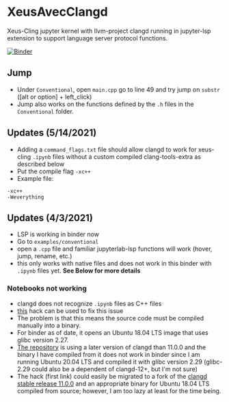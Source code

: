 # XeusAvecClangd
Xeus-Cling jupyter kernel with llvm-project clangd running in jupyter-lsp extension to support language server protocol functions.

[![Binder](https://mybinder.org/badge_logo.svg)](https://mybinder.org/v2/gh/Kapral67/XeusAvecClangd.git/HEAD?urlpath=lab)

## Jump
- Under `Conventional`, open `main.cpp` go to line 49 and try jump on `substr` ([alt or option] + left_click)
- Jump also works on the functions defined by the `.h` files in the `Conventional` folder.

## Updates (5/14/2021)
 - Adding a `command_flags.txt` file should allow clangd to work for xeus-cling `.ipynb` files without a custom compiled clang-tools-extra as described below
  - Put the compile flag `-xc++`
  - Example file:
  ```
  -xc++
  -Weverything
  ```

## Updates (4/3/2021)
 - LSP is working in binder now
 - Go to `examples/conventional`
 - open a `.cpp` file and familiar jupyterlab-lsp functions will work (hover, jump, rename, etc.)
 - this only works with native files and does not work in this binder with `.ipynb` files yet. **See Below for more details**

### Notebooks not working
- clangd does not recognize `.ipynb` files as C++ files
- [this](https://github.com/Kapral67/llvm-project/commit/c972f366a8a7fa61b56b3045f15c25d3ff353e1d) hack can be used to fix this issue
- The problem is that this means the source code must be compiled manually into a binary.
- For binder as of date, it opens an Ubuntu 18.04 LTS image that uses glibc version 2.27.
- [The repository](https://github.com/Kapral67/llvm-project/tree/c972f366a8a7fa61b56b3045f15c25d3ff353e1d) is using a later version of clangd than 11.0.0 and the binary I have compiled from it does not work in binder since I am running Ubuntu 20.04 LTS and compiled it with glibc version 2.29 (glibc-2.29 could also be a dependent of clangd-12+, but I'm not sure)
- The hack (first link) could easily be migrated to a fork of the [clangd stable release 11.0.0](https://github.com/llvm/llvm-project/tree/176249bd6732a8044d457092ed932768724a6f06) and an appropriate binary for Ubuntu 18.04 LTS compiled from source; however, I am too lazy at least for the time being.
